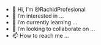 - 👋 Hi, I’m @RachidProfesional
- 👀 I’m interested in ...
- 🌱 I’m currently learning ...
- 💞️ I’m looking to collaborate on ...
- 📫 How to reach me ...

<!---
RachidProfesional/RachidProfesional is a ✨ special ✨ repository because its `README.md` (this file) appears on your GitHub profile.
You can click the Preview link to take a look at your changes.
--->
